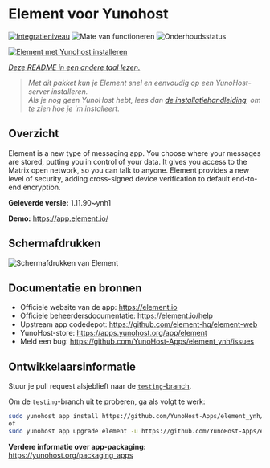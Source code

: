 <!--
NB: Deze README is automatisch gegenereerd door <https://github.com/YunoHost/apps/tree/master/tools/readme_generator>
Hij mag NIET handmatig aangepast worden.
-->

# Element voor Yunohost

[![Integratieniveau](https://apps.yunohost.org/badge/integration/element)](https://ci-apps.yunohost.org/ci/apps/element/)
![Mate van functioneren](https://apps.yunohost.org/badge/state/element)
![Onderhoudsstatus](https://apps.yunohost.org/badge/maintained/element)

[![Element met Yunohost installeren](https://install-app.yunohost.org/install-with-yunohost.svg)](https://install-app.yunohost.org/?app=element)

*[Deze README in een andere taal lezen.](./ALL_README.md)*

> *Met dit pakket kun je Element snel en eenvoudig op een YunoHost-server installeren.*  
> *Als je nog geen YunoHost hebt, lees dan [de installatiehandleiding](https://yunohost.org/install), om te zien hoe je 'm installeert.*

## Overzicht

Element is a new type of messaging app. You choose where your messages are stored, putting you in control of your data. It gives you access to the Matrix open network, so you can talk to anyone. Element provides a new level of security, adding cross-signed device verification to default end-to-end encryption.

**Geleverde versie:** 1.11.90~ynh1

**Demo:** <https://app.element.io/>

## Schermafdrukken

![Schermafdrukken van Element](./doc/screenshots/homepage-all-platforms-1_1.png)

## Documentatie en bronnen

- Officiele website van de app: <https://element.io>
- Officiele beheerdersdocumentatie: <https://element.io/help>
- Upstream app codedepot: <https://github.com/element-hq/element-web>
- YunoHost-store: <https://apps.yunohost.org/app/element>
- Meld een bug: <https://github.com/YunoHost-Apps/element_ynh/issues>

## Ontwikkelaarsinformatie

Stuur je pull request alsjeblieft naar de [`testing`-branch](https://github.com/YunoHost-Apps/element_ynh/tree/testing).

Om de `testing`-branch uit te proberen, ga als volgt te werk:

```bash
sudo yunohost app install https://github.com/YunoHost-Apps/element_ynh/tree/testing --debug
of
sudo yunohost app upgrade element -u https://github.com/YunoHost-Apps/element_ynh/tree/testing --debug
```

**Verdere informatie over app-packaging:** <https://yunohost.org/packaging_apps>
